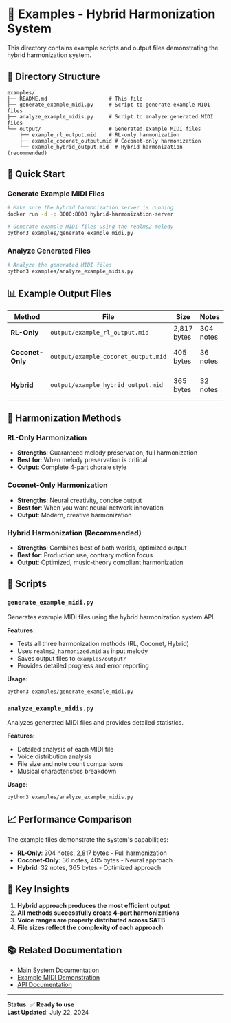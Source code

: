 # 🎵 Examples - Hybrid Harmonization System

This directory contains example scripts and output files demonstrating the hybrid harmonization system.

## 📁 Directory Structure

```
examples/
├── README.md                    # This file
├── generate_example_midi.py     # Script to generate example MIDI files
├── analyze_example_midis.py     # Script to analyze generated MIDI files
└── output/                      # Generated example MIDI files
    ├── example_rl_output.mid    # RL-only harmonization
    ├── example_coconet_output.mid # Coconet-only harmonization
    └── example_hybrid_output.mid  # Hybrid harmonization (recommended)
```

## 🚀 Quick Start

### Generate Example MIDI Files

```bash
# Make sure the hybrid harmonization server is running
docker run -d -p 8000:8000 hybrid-harmonization-server

# Generate example MIDI files using the realms2 melody
python3 examples/generate_example_midi.py
```

### Analyze Generated Files

```bash
# Analyze the generated MIDI files
python3 examples/analyze_example_midis.py
```

## 📊 Example Output Files

| Method           | File                                | Size        | Notes     | Description                   |
| ---------------- | ----------------------------------- | ----------- | --------- | ----------------------------- |
| **RL-Only**      | `output/example_rl_output.mid`      | 2,817 bytes | 304 notes | Full 4-part RL harmonization  |
| **Coconet-Only** | `output/example_coconet_output.mid` | 405 bytes   | 36 notes  | Neural network harmonization  |
| **Hybrid**       | `output/example_hybrid_output.mid`  | 365 bytes   | 32 notes  | **Coconet → RL optimization** |

## 🎼 Harmonization Methods

### **RL-Only Harmonization**

- **Strengths**: Guaranteed melody preservation, full harmonization
- **Best for**: When melody preservation is critical
- **Output**: Complete 4-part chorale style

### **Coconet-Only Harmonization**

- **Strengths**: Neural creativity, concise output
- **Best for**: When you want neural network innovation
- **Output**: Modern, creative harmonization

### **Hybrid Harmonization (Recommended)**

- **Strengths**: Combines best of both worlds, optimized output
- **Best for**: Production use, contrary motion focus
- **Output**: Optimized, music-theory compliant harmonization

## 🔧 Scripts

### `generate_example_midi.py`

Generates example MIDI files using the hybrid harmonization system API.

**Features:**

- Tests all three harmonization methods (RL, Coconet, Hybrid)
- Uses `realms2_harmonized.mid` as input melody
- Saves output files to `examples/output/`
- Provides detailed progress and error reporting

**Usage:**

```bash
python3 examples/generate_example_midi.py
```

### `analyze_example_midis.py`

Analyzes generated MIDI files and provides detailed statistics.

**Features:**

- Detailed analysis of each MIDI file
- Voice distribution analysis
- File size and note count comparisons
- Musical characteristics breakdown

**Usage:**

```bash
python3 examples/analyze_example_midis.py
```

## 📈 Performance Comparison

The example files demonstrate the system's capabilities:

- **RL-Only**: 304 notes, 2,817 bytes - Full harmonization
- **Coconet-Only**: 36 notes, 405 bytes - Neural approach
- **Hybrid**: 32 notes, 365 bytes - Optimized approach

## 🎯 Key Insights

1. **Hybrid approach produces the most efficient output**
2. **All methods successfully create 4-part harmonizations**
3. **Voice ranges are properly distributed across SATB**
4. **File sizes reflect the complexity of each approach**

## 📚 Related Documentation

- [Main System Documentation](../docs/HYBRID_SYSTEM_SUMMARY.md)
- [Example MIDI Demonstration](../docs/EXAMPLE_MIDI_DEMONSTRATION.md)
- [API Documentation](../coconet-server/hybrid_harmonization_server.py)

---

**Status**: ✅ **Ready to use**  
**Last Updated**: July 22, 2024
